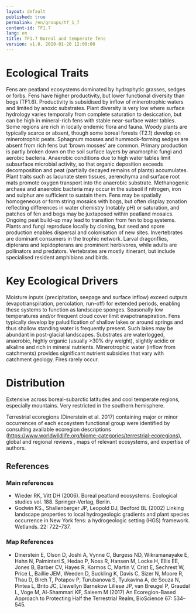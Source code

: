 ```yaml
---
layout: default
published: true
permalink: /en/groups/tf_1_7
content-id: TF1.7
lang: en
title: TF1.7 Boreal and temperate fens
version: v1.0, 2020-01-20 12:00:00
---
```

# Ecological Traits
 
Fens are peatland ecosystems dominated by hydrophytic grasses, sedges or forbs. Fens have higher productivity, but lower functional diversity than bogs (TF1.6). Productivity is subsidised by inflow of minerotrophic waters and limited by anoxic substrates. Plant diversity is very low where surface hydrology varies temporally from complete saturation to desiccation, but can be high in mineral-rich fens with stable near-surface water tables. Some regions are rich in locally endemic flora and fauna. Woody plants are typically scarce or absent, though some boreal forests (T2.1) develop on minerotrophic peats. Sphagnum mosses and hummock-forming sedges are absent from rich fens but ‘brown mosses’ are common. Primary production is partly broken down on the soil surface layers by anamorphic fungi and aerobic bacteria. Anaerobic conditions due to high water tables limit subsurface microbial activity, so that organic deposition exceeds decomposition and peat (partially decayed remains of plants) accumulates. Plant traits such as lacunate stem tissues, aerenchyma and surface root mats promote oxygen transport into the anaerobic substrate. Methanogenic archaea and anaerobic bacteria may occur in the subsoil if nitrogen, iron and sulphur are sufficient to sustain them. Fens may be spatially homogeneous or form string mosaics with bogs, but often display zonation reflecting differences in water chemistry (notably pH) or saturation, and patches of fen and bogs may be juxtaposed within peatland mosaics. Ongoing peat build-up may lead to transition from fen to bog systems. Plants and fungi reproduce locally by cloning, but seed and spore production enables dispersal and colonisation of new sites. Invertebrates are dominant consumers in the trophic network. Larval dragonflies, dipterans and lepidopterans are prominent herbivores, while adults are pollinators and predators. Vertebrates are mostly itinerant, but include specialised resident amphibians and birds.
 
# Key Ecological Drivers
 
Moisture inputs (precipitation, seepage and surface inflow) exceed outputs (evapotranspiration, percolation, run-off) for extended periods, enabling these systems to function as landscape sponges. Seasonally low temperatures and/or frequent cloud cover limit evapotranspiration. Fens typically develop by paludification of shallow lakes or around springs and thus shallow standing water is frequently present. Such lakes may be abundant in post-glacial landscapes. Substrates are waterlogged, anaerobic, highly organic (usually >30% dry weight), slightly acidic or alkaline and rich in mineral nutrients. Minerotrophic water (inflow from catchments) provides significant nutrient subsidies that vary with catchment geology. Fires rarely occur.
 
# Distribution
 
Extensive across boreal-subarctic latitudes and cool temperate regions, especially mountains. Very restricted in the southern hemisphere.

Terrestrial ecoregions (Dinerstein et al. 2017) containing major or minor occurrences of each ecosystem functional group were identified by consulting available ecoregion descriptions (https://www.worldwildlife.org/biome-categories/terrestrial-ecoregions),  global and regional reviews , maps of relevant ecosystems, and expertise of authors.

## References
### Main references
* Wieder RK, Vitt DH (2006). Boreal peatland ecosystems. Ecological studies vol. 188. Springer-Verlag, Berlin.
* Godwin KS., Shallenberger JP, Leopold DJ, Bedford BL (2002) Linking landscape properties to local hydrogeologic gradients and plant species occurrence in New York fens: a hydrogeologic setting (HGS) framework. Wetlands. 22: 722–737.
### Map References
* Dinerstein E, Olson D, Joshi A, Vynne C, Burgess ND, Wikramanayake E, Hahn N, Palminteri S, Hedao P, Noss R, Hansen M, Locke H, Ellis EE, Jones B, Barber CV, Hayes R, Kormos C, Martin V, Crist E, Sechrest W, Price L, Baillie JEM, Weeden D, Suckling K, Davis C, Sizer N, Moore R, Thau D, Birch T, Potapov P, Turubanova S, Tyukavina A, de Souza N, Pintea L, Brito JC, Llewellyn Barnekow Lillesø JP, van Breugel P, Graudal L, Voge M, Al-Shammari KF, Saleem M (2017) An Ecoregion-Based Approach to Protecting Half the Terrestrial Realm, BioScience 67: 534–545.

